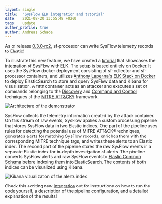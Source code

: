 ```yaml
---
layout: single
title:  "SysFlow ELK integration and tutorial"
date:   2021-08-20 13:55:48 +0200
tags:   update
author_profile: true
author: Andreas Schade
---
```


As of release [0.3.0-rc2](https://github.com/sysflow-telemetry/sf-processor/releases/tag/0.3.0-rc2),
sf-processor can write SysFlow telemetry records to Elastic! 

To illustrate this new feature, we have created a [tutorial](https://github.com/sysflow-telemetry/sf-deployments/tree/dev/integrations/elk) 
that showcases the integration of SysFlow with ELK. The setup is based entirely on Docker. It uses the SysFlow docker deployment
consisting of sf-collector and sf-processor containers, and utilizes [Anthony Lapenna's](https://github.com/deviantony)
[ELK Stack on Docker](https://github.com/deviantony/docker-elk/tree/tls) to deploy ElasticSearch
to store and query SysFlow data and Kibana for visualisation. A fifth container acts as an attacker and
executes a set of commands belonging to the [Discovery](https://attack.mitre.org/tactics/TA0007/)
and [Command and Control](https://attack.mitre.org/tactics/TA0011/) techniques of the
[MITRE ATT&CK&reg;](https://attack.mitre.org) framework.

![Architecture of the demonstrator](https://raw.githubusercontent.com/sysflow-telemetry/sf-deployments/dev/integrations/elk/images/pipeline.png?raw=true "Architecture of the demonstrator")

SysFlow collects the telemetry information created by the attack container. On this stream of raw events, SysFlow
applies a custom processing pipeline that stores SysFlow data in two Elastic indices. One part of the pipeline
uses rules for detecting the potential use of MITRE ATT&CK&reg; techniques, generates alerts for matching SysFlow
records, enriches them with the corresponding MITRE technique tags, and writes these alerts to an Elastic index.
The second part of the pipeline stores the raw SysFlow events in a separate Elastic index for in-depth
investigation of alerts. The pipeline converts SysFlow alerts and raw SysFlow events to [Elastic Common Schema](https://www.elastic.co/guide/en/ecs/current/index.html)
before indexing them into ElasticSearch. The contents of both indices can be visualized using Kibana.

![Kibana visualization of the alerts index](https://raw.githubusercontent.com/sysflow-telemetry/sf-deployments/dev/integrations/elk/images/alerts.png?raw=true "Kibana visualization of the alerts index")

Check this exciting new [integration](https://github.com/sysflow-telemetry/sf-deployments/tree/dev/integrations/elk)
out for instructions on how to run the code yourself, a description of the pipeline configuration, and a detailed
explanation of the results!





